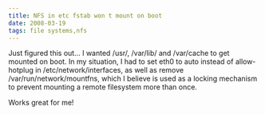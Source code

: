 ```yaml
---
title: NFS in etc fstab won t mount on boot
date: 2008-03-19
tags: file systems,nfs
---
```

Just figured this out... I wanted /usr/, /var/lib/ and /var/cache to get mounted on boot. In my situation, I had to set eth0 to auto instead of allow-hotplug in /etc/network/interfaces, as well as remove /var/run/network/mountfns, which I believe is used as a locking mechanism to prevent mounting a remote filesystem more than once.

Works great for me!

